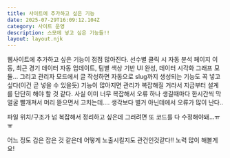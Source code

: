 ```yaml
---
title: 사이트에 추가하고 싶은 기능
date: 2025-07-29T16:09:12.104Z
category: 사이트 운영
description: 스모에 넣고 싶은 기능들!!
layout: layout.njk
---
```

웹사이트에 추가하고 싶은 기능이 점점 많아진다. 선수별 클릭 시 자동 분석 페이지 이동, 최근 경기 데이터 자동 업데이트, 팀별 색상 기반 UI 완성, 데이터 시각화 그래프 모듈… 그리고 관리자 모드에서 글 작성하면 자동으로 slug까지 생성되는 기능도 꼭 넣고 싶다(이건 곧 넣을 수 있을듯) 기능이 많아지면 관리가 복잡해질 거라서 지금부터 설계를 단단히 해야 할 것 같다. 사실 이미 너무 복잡해서 오류 하나 생길때마다 한시간씩 막 얼굴 빨개져서 머리 뜯으면서 고치는데…. 생각보다 별거 아닌데에서 오류가 많이 난다..



파일 위치/구조가 넘 복잡해서 정리하고 싶은데 그러려면 또 코드를 다 수정해야돼…ㅠㅠ



어느 정도 감은 잡은 것 같은데 어떻게 노출시킬지도 관건인것같다!! 노력 많이 해볼게요!